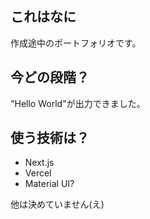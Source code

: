## これはなに
作成途中のポートフォリオです。

## 今どの段階？
"Hello World"が出力できました。

## 使う技術は？
 - Next.js
 - Vercel
 - Material UI?  

他は決めていません(え)
